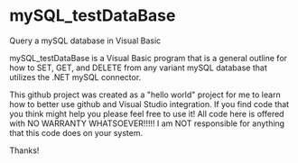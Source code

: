 # mySQL_testDataBase
Query a mySQL database in Visual Basic

mySQL_testDataBase is a Visual Basic program that is a general outline for how to SET, GET, and DELETE from any variant mySQL database 
that utilizes the .NET mySQL connector.

This github project was created as a "hello world" project for me to learn how to better use github and Visual Studio integration. If you 
find code that you think might help you please feel free to use it! All code here is offered with NO WARRANTY WHATSOEVER!!!!! I am NOT 
responsible for anything that this code does on your system.

Thanks!
